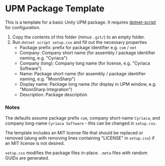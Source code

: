 # UPM Package Template

This is a template for a basic Unity UPM package. It requires [dotnet-script](https://github.com/filipw/dotnet-script) for configuration.

1. Copy the contents of this folder (minus `.git/`) to an empty folder.
2. Run `dotnet script setup.csx` and fill out the necessary properties
    - Package prefix: prefix for package identifier e.g. `com` / `net`
    - Company: Company short name (for assembly / package identifier naming, e.g. "Cyriaca")
    - Company (long): Company long name (for license, e.g. "Cyriaca Software")
    - Name: Package short name (for assembly / package identifier naming, e.g. "MoonSharp")
    - Display name: Package long name (for display in UPM window, e.g. "MoonSharp Integration")
    - Description: Package description

### Notes

The defaults assume package prefix `com`, company short-name `Cyriaca`, and company long-name `Cyriaca Software` - this can be changed in `setup.csx`.

The template includes an MIT license file that should be replaced or removed (along with removing lines containing "LICENSE" in `setup.csx`) if an MIT license is not desired.

`setup.csx` modifies the package files in-place. `.meta` files with random GUIDs are generated.
